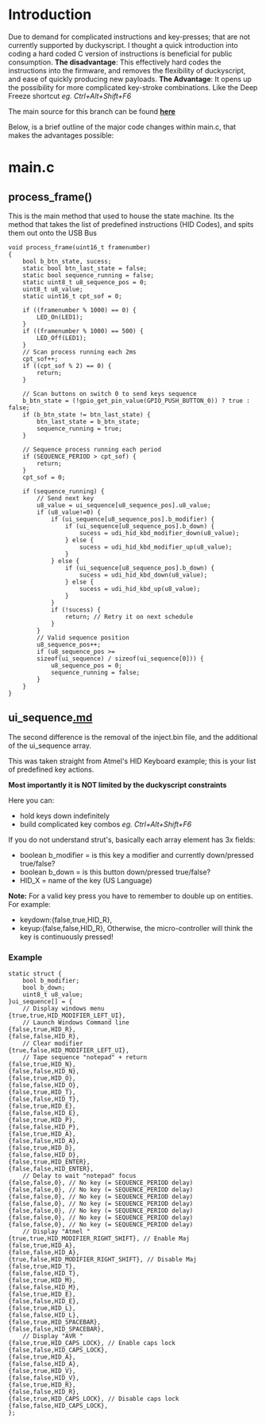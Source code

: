# Introduction #

Due to demand for complicated instructions and key-presses; that are not currently supported by duckyscript. I thought a quick introduction into coding a hard coded C version of instructions is beneficial for public consumption.  **The disadvantage**: This effectively hard codes the instructions into the firmware, and removes the flexibility of duckyscript, and ease of quickly producing new payloads.  **The Advantage**: It opens up the possibility for more complicated key-stroke combinations.  Like the Deep Freeze shortcut _eg. Ctrl+Alt+Shift+F6_

The main source for this branch can be found **[here](http://code.google.com/p/ducky-decode/source/browse/trunk/Source/Ducky_HID_HardCode.zip)**

Below, is a brief outline of the major code changes within main.c, that makes the advantages possible:

# main.c #

## process\_frame() ##
This is the main method that used to house the state machine.  Its the method that takes the list of predefined instructions (HID Codes), and spits them out onto the USB Bus

```
void process_frame(uint16_t framenumber)
{
	bool b_btn_state, sucess;
	static bool btn_last_state = false;
	static bool sequence_running = false;
	static uint8_t u8_sequence_pos = 0;
	uint8_t u8_value;
	static uint16_t cpt_sof = 0;

	if ((framenumber % 1000) == 0) {
		LED_On(LED1);
	}
	if ((framenumber % 1000) == 500) {
		LED_Off(LED1);
	}
	// Scan process running each 2ms
	cpt_sof++;
	if ((cpt_sof % 2) == 0) {
		return;
	}

	// Scan buttons on switch 0 to send keys sequence
	b_btn_state = (!gpio_get_pin_value(GPIO_PUSH_BUTTON_0)) ? true : false;
	if (b_btn_state != btn_last_state) {
		btn_last_state = b_btn_state;
		sequence_running = true;
	}

	// Sequence process running each period
	if (SEQUENCE_PERIOD > cpt_sof) {
		return;
	}
	cpt_sof = 0;

	if (sequence_running) {
		// Send next key
		u8_value = ui_sequence[u8_sequence_pos].u8_value;
		if (u8_value!=0) {
			if (ui_sequence[u8_sequence_pos].b_modifier) {
				if (ui_sequence[u8_sequence_pos].b_down) {
					sucess = udi_hid_kbd_modifier_down(u8_value);
				} else {
					sucess = udi_hid_kbd_modifier_up(u8_value);
				}
			} else {
				if (ui_sequence[u8_sequence_pos].b_down) {
					sucess = udi_hid_kbd_down(u8_value);
				} else {
					sucess = udi_hid_kbd_up(u8_value);
				}
			}
			if (!sucess) {
				return; // Retry it on next schedule
			}
		}
		// Valid sequence position
		u8_sequence_pos++;
		if (u8_sequence_pos >=
		sizeof(ui_sequence) / sizeof(ui_sequence[0])) {
			u8_sequence_pos = 0;
			sequence_running = false;
		}
	}
}

```
## ui\_sequence[.md](.md) ##
The second difference is the removal of the inject.bin file, and the additional of the ui\_sequence array.

This was taken straight from Atmel's HID Keyboard example; this is your list of predefined key actions.

**Most importantly it is NOT limited by the duckyscript constraints**

Here you can:
  * hold keys down indefinitely
  * build complicated key combos _eg. Ctrl+Alt+Shift+F6_

If you do not understand strut's, basically each array element has 3x fields:
  * boolean b\_modifier = is this key a modifier and currently down/pressed true/false?
  * boolean b\_down = is this button down/pressed true/false?
  * HID\_X = name of the key (US Language)

**Note:** For a valid key press you have to remember to double up on entities. For example:
  * keydown:{false,true,HID\_R},
  * keyup:{false,false,HID\_R},
Otherwise, the micro-controller will think the key is continuously pressed!

### Example ###
```
static struct {
	bool b_modifier;
	bool b_down;
	uint8_t u8_value;
}ui_sequence[] = {
	// Display windows menu
{true,true,HID_MODIFIER_LEFT_UI},
	// Launch Windows Command line
{false,true,HID_R},
{false,false,HID_R},
	// Clear modifier
{true,false,HID_MODIFIER_LEFT_UI},
	// Tape sequence "notepad" + return
{false,true,HID_N},
{false,false,HID_N},
{false,true,HID_O},
{false,false,HID_O},
{false,true,HID_T},
{false,false,HID_T},
{false,true,HID_E},
{false,false,HID_E},
{false,true,HID_P},
{false,false,HID_P},
{false,true,HID_A},
{false,false,HID_A},
{false,true,HID_D},
{false,false,HID_D},
{false,true,HID_ENTER},
{false,false,HID_ENTER},
	// Delay to wait "notepad" focus
{false,false,0}, // No key (= SEQUENCE_PERIOD delay)
{false,false,0}, // No key (= SEQUENCE_PERIOD delay)
{false,false,0}, // No key (= SEQUENCE_PERIOD delay)
{false,false,0}, // No key (= SEQUENCE_PERIOD delay)
{false,false,0}, // No key (= SEQUENCE_PERIOD delay)
{false,false,0}, // No key (= SEQUENCE_PERIOD delay)
{false,false,0}, // No key (= SEQUENCE_PERIOD delay)
	// Display "Atmel "
{true,true,HID_MODIFIER_RIGHT_SHIFT}, // Enable Maj
{false,true,HID_A},
{false,false,HID_A},
{true,false,HID_MODIFIER_RIGHT_SHIFT}, // Disable Maj
{false,true,HID_T},
{false,false,HID_T},
{false,true,HID_M},
{false,false,HID_M},
{false,true,HID_E},
{false,false,HID_E},
{false,true,HID_L},
{false,false,HID_L},
{false,true,HID_SPACEBAR},
{false,false,HID_SPACEBAR},
	// Display "AVR "
{false,true,HID_CAPS_LOCK}, // Enable caps lock
{false,false,HID_CAPS_LOCK},
{false,true,HID_A},
{false,false,HID_A},
{false,true,HID_V},
{false,false,HID_V},
{false,true,HID_R},
{false,false,HID_R},
{false,true,HID_CAPS_LOCK}, // Disable caps lock
{false,false,HID_CAPS_LOCK},
};
```
